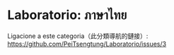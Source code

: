 # Laboratorio: ภาษาไทย
Ligacione a este categoria（此分類導航的鏈接）: https://github.com/PeiTsengtung/Laboratorio/issues/3
